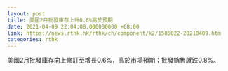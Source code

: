 ```yaml
---
layout: post
title: 美國2月批發庫存上升0.6%高於預期
date: 2021-04-09 22:04:08.000000000 +08:00
link: https://news.rthk.hk/rthk/ch/component/k2/1585022-20210409.htm
categories: rthk
---
```


美國2月批發庫存向上修訂至增長0.6%，高於市場預期；批發銷售就跌0.8%。
